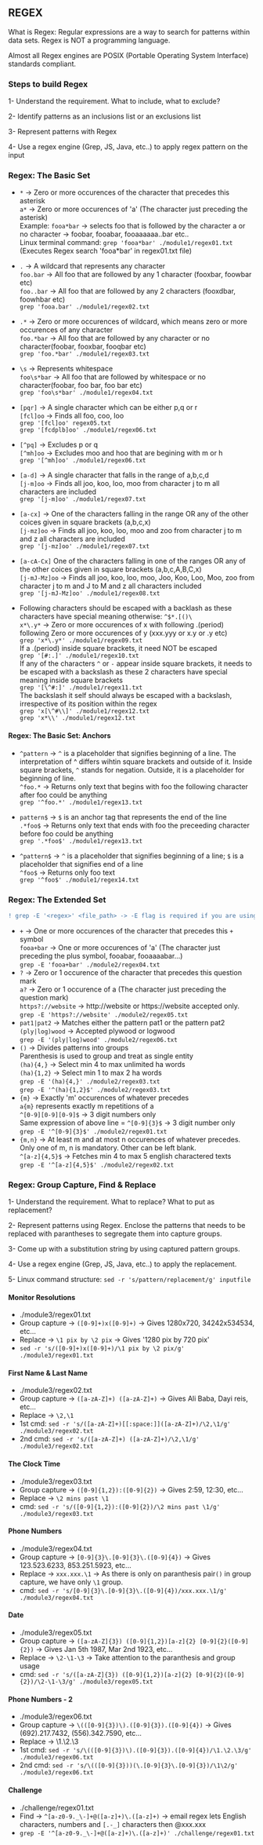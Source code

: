 ## REGEX

What is Regex: Regular expressions are a way to search for patterns within data sets.
Regex is NOT a programming language.

Almost all Regex engines are POSIX (Portable Operating System Interface) standards compliant.

### Steps to build Regex
1- Understand the requirement. What to include, what to exclude?

2- Identify patterns as an inclusions list or an exclusions list

3- Represent patterns with Regex

4- Use a regex engine (Grep, JS, Java, etc..) to apply regex pattern on the input

### Regex: The Basic Set
- ```*``` -> Zero or more occurences of the character that precedes this asterisk <br>
```a*``` -> Zero or more occurences of 'a' (The character just preceding the asterisk) <br>
Example: ```fooa*bar``` -> selects foo that is followed by the character a or no character -> foobar, fooabar, fooaaaaaa..bar etc.. <br>
Linux terminal command: ```grep 'fooa*bar' ./module1/regex01.txt``` (Executes Regex search 'fooa*bar' in regex01.txt file)

- ```.``` -> A wildcard that represents any character<br>
```foo.bar``` -> All foo that are followed by any 1 character (fooxbar, foowbar etc)<br>
```foo..bar``` -> All foo that are followed by any 2 characters (fooxdbar, foowhbar etc)<br>
```grep 'fooa.bar' ./module1/regex02.txt```

- ```.*``` -> Zero or more occurences of wildcard, which means zero or more occurences of any character<br>
```foo.*bar``` -> All foo that are followed by any character or no character(foobar, fooxbar, fooqbar etc)<br>
```grep 'foo.*bar' ./module1/regex03.txt```

- ```\s``` -> Represents whitespace<br>
```foo\s*bar``` -> All foo that are followed by whitespace or no character(foobar, foo bar, foo  bar etc)<br>
```grep 'foo\s*bar' ./module1/regex04.txt```

- ```[pqr]``` -> A single character which can be either p,q or r<br>
```[fcl]oo``` -> Finds all foo, coo, loo<br>
```grep '[fcl]oo' regex05.txt``` <br>
```grep '[fcdplb]oo' ./module1/regex06.txt```

- ```[^pq]``` -> Excludes p or q<br>
```[^mh]oo``` -> Excludes moo and hoo that are begining with m or h <br>
```grep '[^mh]oo' ./module1/regex06.txt ```

- ```[a-d]``` -> A single character that falls in the range of a,b,c,d <br>
```[j-m]oo``` -> Finds all joo, koo, loo, moo from character j to m all characters are included <br>
```grep '[j-m]oo' ./module1/regex07.txt``` <br>

- ```[a-cx]``` -> One of the characters falling in the range OR any of the other coices given in square brackets (a,b,c,x) <br>
```[j-mz]oo``` -> Finds all joo, koo, loo, moo and zoo from character j to m and z all characters are included <br>
```grep '[j-mz]oo' ./module1/regex07.txt```

- ```[a-cA-Cx]``` One of the characters falling in one of the ranges OR any of the other coices given in square brackets (a,b,c,A,B,C,x) <br>
```[j-mJ-Mz]oo``` -> Finds all joo, koo, loo, moo, Joo, Koo, Loo, Moo, zoo from character j to m and J to M and z all characters included <br>
```grep '[j-mJ-Mz]oo' ./module1/regex08.txt```

- Following characters should be escaped with a backlash as these characters have special meaning otherwise: ```^$*.[()\``` <br>
```x*\.y*``` -> Zero or more occurences of x with following .(period) following Zero or more occurences of y (xxx.yyy or x.y or .y etc) <br>
```grep 'x*\.y*' ./module1/regex09.txt``` <br>
If a .(period) inside square brackets, it need NOT be escaped <br>
```grep '[#:.]' ./module1/regex10.txt``` <br>
If any of the characters ```^``` or ```-``` appear inside square brackets, it needs to be escaped with a backslash as these 2 characters have special meaning inside square brackets <br>
```grep '[\^#:]' ./module1/regex11.txt``` <br> 
The backslash it self should always be escaped with a backslash, irrespective of its position within the regex <br>
```grep 'x[\^#\\]' ./module1/regex12.txt``` <br>
```grep 'x*\\' ./module1/regex12.txt```

#### Regex: The Basic Set: Anchors
- ```^pattern``` -> ```^``` is a placeholder that signifies beginning of a line. The interpretation of ^ differs wihtin square brackets and outside of it. Inside square brackets, ```^``` stands for negation. Outside, it is a placeholder for beginning of line. <br>
```^foo.*``` -> Returns only text that begins with foo the following character after foo could be anything <br>
```grep '^foo.*' ./module1/regex13.txt```

- ```pattern$``` -> ```$``` is an anchor tag that represents the end of the line<br>
```.*foo$``` -> Returns only text that ends with foo the preceeding character before foo could be anything <br>
```grep '.*foo$' ./module1/regex13.txt```

- ```^pattern$``` -> ```^``` is a placeholder that signifies beginning of a line; ```$``` is a placeholder that signifies end of a line<br>
```^foo$``` -> Returns only foo text<br>
```grep '^foo$' ./module1/regex14.txt```

### Regex: The Extended Set

```diff
! grep -E '<regex>' <file_path> -> -E flag is required if you are using Regex extended set on terminal commands
```

- ```+``` -> One or more occurences of the character that precedes this ```+``` symbol <br>
```fooa+bar``` -> One or more occurences of 'a' (The character just preceding the plus symbol, fooabar, fooaaaabar...) <br>
```grep -E 'fooa+bar' ./module2/regex04.txt``` <br>
- ```?``` -> Zero or 1 occurence of the character that precedes this question mark<br>
```a?``` -> Zero or 1 occurence of a (The character just preceding the question mark)<br>
```https?://website``` -> http://website or https://website accepted only. <br>
```grep -E 'https?://website' ./module2/regex05.txt```
- ```pat1|pat2``` -> Matches either the pattern pat1 or the pattern pat2 <br>
```(ply|log)wood``` ->  Accepted plywood or logwood<br>
```grep -E '(ply|log)wood' ./module2/regex06.txt```
- ```()``` -> Divides patterns into groups <br>
Parenthesis is used to group and treat as single entity <br>
```(ha){4,}``` -> Select min 4 to max unlimited ha words <br>
```(ha){1,2}``` -> Select min 1 to max 2 ha words <br>
```grep -E '(ha){4,}' ./module2/regex03.txt``` <br>
```grep -E '^(ha){1,2}$' ./module2/regex03.txt``` <br>
- ```{m}``` -> Exactly 'm' occurences of whatever precedes <br>
```a{m}``` represents exactly m repetitions of a <br>
```^[0-9][0-9][0-9]$``` -> 3 digit numbers only <br>
Same expression of above line = ```^[0-9]{3}$``` -> 3 digit number only <br>
```grep -E '^[0-9]{3}$' ./module2/regex01.txt```
- ```{m,n}``` -> At least m and at most n occurences of whatever precedes. <br>
Only one of m, n is mandatory. Other can be left blank. <br>
```^[a-z]{4,5}$``` -> Fetches min 4 to max 5 english charactered texts <br>
 ```grep -E '^[a-z]{4,5}$' ./module2/regex02.txt```

 ### Regex: Group Capture, Find & Replace
 1- Understand the requirement. What to replace? What to put as replacement?

 2- Represent patterns using Regex. Enclose the patterns that needs to be replaced with parantheses to segregate them into capture groups.

 3- Come up with a substitution string by using captured pattern groups.

 4- Use a regex engine (Grep, JS, Java, etc..) to apply the replacement.

 5- Linux command structure: ```sed -r 's/pattern/replacement/g' inputfile```

#### Monitor Resolutions
- ./module3/regex01.txt
- Group capture -> ```([0-9]+)x([0-9]+)``` -> Gives 1280x720, 34242x534534, etc...
- Replace -> ```\1 pix by \2 pix``` -> Gives '1280 pix by 720 pix'
- ```sed -r 's/([0-9]+)x([0-9]+)/\1 pix by \2 pix/g' ./module3/regex01.txt```

#### First Name & Last Name
- ./module3/regex02.txt
- Group capture -> ```([a-zA-Z]+) ([a-zA-Z]+)``` -> Gives Ali Baba, Dayi reis, etc...
- Replace -> ```\2,\1```
- 1st cmd: ```sed -r 's/([a-zA-Z]+)[[:space:]]([a-zA-Z]+)/\2,\1/g' ./module3/regex02.txt```
- 2nd cmd: ```sed -r 's/([a-zA-Z]+) ([a-zA-Z]+)/\2,\1/g' ./module3/regex02.txt```

#### The Clock Time
- ./module3/regex03.txt
- Group capture -> ```([0-9]{1,2}):([0-9]{2})``` -> Gives 2:59, 12:30, etc...
- Replace -> ```\2 mins past \1```
- cmd: ```sed -r 's/([0-9]{1,2}):([0-9]{2})/\2 mins past \1/g' ./module3/regex03.txt```

#### Phone Numbers
- ./module3/regex04.txt
- Group capture -> ```[0-9]{3}\.[0-9]{3}\.([0-9]{4})``` -> Gives 123.523.6233, 853.251.5923, etc...
- Replace -> ```xxx.xxx.\1``` -> As there is only on paranthesis pair```()``` in group capture, we have only ```\1``` group.
- cmd: ```sed -r 's/[0-9]{3}\.[0-9]{3}\.([0-9]{4})/xxx.xxx.\1/g' ./module3/regex04.txt```

#### Date
- ./module3/regex05.txt
- Group capture -> ```([a-zA-Z]{3}) ([0-9]{1,2})[a-z]{2} [0-9]{2}([0-9]{2})``` -> Gives Jan 5th 1987, Mar 2nd 1923, etc...
- Replace -> ```\2-\1-\3``` -> Take attention to the paranthesis and group usage
- cmd: ```sed -r 's/([a-zA-Z]{3}) ([0-9]{1,2})[a-z]{2} [0-9]{2}([0-9]{2})/\2-\1-\3/g' ./module3/regex05.txt```

#### Phone Numbers - 2
- ./module3/regex06.txt
- Group capture -> ```\(([0-9]{3})\).([0-9]{3}).([0-9]{4})``` -> Gives (692).217.7432, (556).342.7590, etc...
- Replace -> \1.\2.\3
- 1st cmd: ```sed -r 's/\(([0-9]{3})\).([0-9]{3}).([0-9]{4})/\1.\2.\3/g' ./module3/regex06.txt```
- 2nd cmd: ```sed -r 's/\(([0-9]{3}))(\.[0-9]{3}\.[0-9]{3})/\1\2/g' ./module3/regex06.txt```

#### Challenge
- ./challenge/regex01.txt
- Find -> ```^[a-z0-9._\-]+@([a-z]+)\.([a-z]+)``` -> email regex lets English characters, numbers and ```[.-_]``` characters then @xxx.xxx
- ```grep -E '^[a-z0-9._\-]+@([a-z]+)\.([a-z]+)' ./challenge/regex01.txt```
